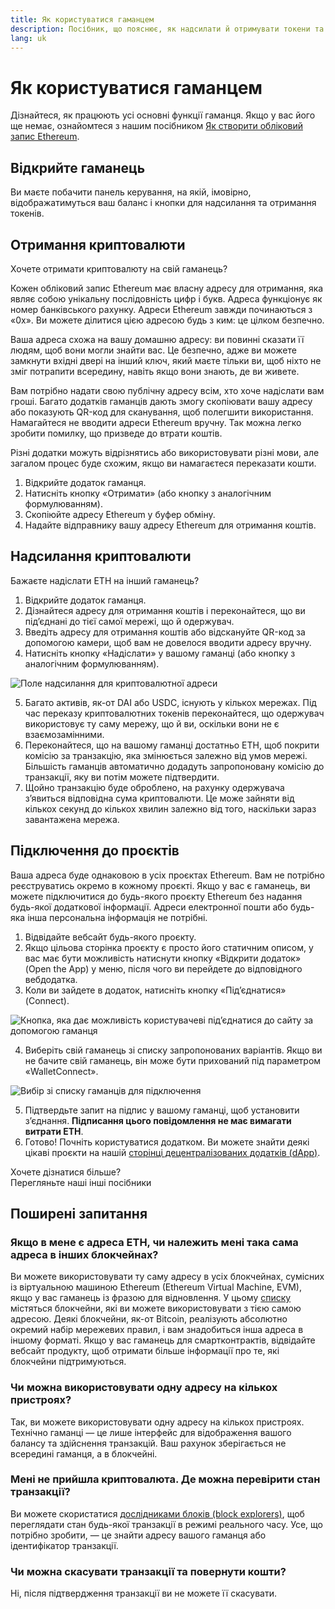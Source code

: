 ```yaml
---
title: Як користуватися гаманцем
description: Посібник, що пояснює, як надсилати й отримувати токени та підключатися до проєктів Web3.
lang: uk
---
```


# Як користуватися гаманцем

Дізнайтеся, як працюють усі основні функції гаманця. Якщо у вас його ще немає, ознайомтеся з нашим посібником [Як створити обліковий запис Ethereum](/guides/how-to-create-an-ethereum-account/).

## Відкрийте гаманець

Ви маєте побачити панель керування, на якій, імовірно, відображатимуться ваш баланс і кнопки для надсилання та отримання токенів.

## Отримання криптовалюти

Хочете отримати криптовалюту на свій гаманець?

Кожен обліковий запис Ethereum має власну адресу для отримання, яка являє собою унікальну послідовність цифр і букв. Адреса функціонує як номер банківського рахунку. Адреси Ethereum завжди починаються з «0x». Ви можете ділитися цією адресою будь з ким: це цілком безпечно.

Ваша адреса схожа на вашу домашню адресу: ви повинні сказати її людям, щоб вони могли знайти вас. Це безпечно, адже ви можете замкнути вхідні двері на інший ключ, який маєте тільки ви, щоб ніхто не зміг потрапити всередину, навіть якщо вони знають, де ви живете.

Вам потрібно надати свою публічну адресу всім, хто хоче надіслати вам гроші. Багато додатків гаманців дають змогу скопіювати вашу адресу або показують QR-код для сканування, щоб полегшити використання. Намагайтеся не вводити адреси Ethereum вручну. Так можна легко зробити помилку, що призведе до втрати коштів.

Різні додатки можуть відрізнятись або використовувати різні мови, але загалом процес буде схожим, якщо ви намагаєтеся переказати кошти.

1. Відкрийте додаток гаманця.
2. Натисніть кнопку «Отримати» (або кнопку з аналогічним формулюванням).
3. Скопіюйте адресу Ethereum у буфер обміну.
4. Надайте відправнику вашу адресу Ethereum для отримання коштів.

## Надсилання криптовалюти

Бажаєте надіслати ETH на інший гаманець?

1. Відкрийте додаток гаманця.
2. Дізнайтеся адресу для отримання коштів і переконайтеся, що ви під’єднані до тієї самої мережі, що й одержувач.
3. Введіть адресу для отримання коштів або відскануйте QR-код за допомогою камери, щоб вам не довелося вводити адресу вручну.
4. Натисніть кнопку «Надіслати» у вашому гаманці (або кнопку з аналогічним формулюванням).

![Поле надсилання для криптовалютної адреси](./send.png)
<br/>

5. Багато активів, як-от DAI або USDC, існують у кількох мережах. Під час переказу криптовалютних токенів переконайтеся, що одержувач використовує ту саму мережу, що й ви, оскільки вони не є взаємозамінними.
6. Переконайтеся, що на вашому гаманці достатньо ETH, щоб покрити комісію за транзакцію, яка змінюється залежно від умов мережі. Більшість гаманців автоматично додадуть запропоновану комісію до транзакції, яку ви потім можете підтвердити.
7. Щойно транзакцію буде оброблено, на рахунку одержувача з’явиться відповідна сума криптовалюти. Це може зайняти від кількох секунд до кількох хвилин залежно від того, наскільки зараз завантажена мережа.

## Підключення до проєктів

Ваша адреса буде однаковою в усіх проєктах Ethereum. Вам не потрібно реєструватись окремо в кожному проєкті. Якщо у вас є гаманець, ви можете підключитися до будь-якого проєкту Ethereum без надання будь-якої додаткової інформації. Адреси електронної пошти або будь-яка інша персональна інформація не потрібні.

1. Відвідайте вебсайт будь-якого проєкту.
2. Якщо цільова сторінка проєкту є просто його статичним описом, у вас має бути можливість натиснути кнопку «Відкрити додаток» (Open the App) у меню, після чого ви перейдете до відповідного вебдодатка.
3. Коли ви зайдете в додаток, натисніть кнопку «Під’єднатися» (Connect).

![Кнопка, яка дає можливість користувачеві під’єднатися до сайту за допомогою гаманця](./connect1.png)

4. Виберіть свій гаманець зі списку запропонованих варіантів. Якщо ви не бачите свій гаманець, він може бути прихований під параметром «WalletConnect».

![Вибір зі списку гаманців для підключення](./connect2.png)

5. Підтвердьте запит на підпис у вашому гаманці, щоб установити з’єднання. **Підписання цього повідомлення не має вимагати витрати ЕТН**.
6. Готово! Почніть користуватися додатком. Ви можете знайти деякі цікаві проєкти на нашій [сторінці децентралізованих додатків (dApp)](/dapps/#explore). <br />

<Alert className="justify-between">
  <AlertEmoji text=":eyes:" />
  <div>Хочете дізнатися більше?</div>
  <ButtonLink href="/guides/">
    Перегляньте наші інші посібники
  </ButtonLink>
</Alert>

## Поширені запитання

### Якщо в мене є адреса ETH, чи належить мені така сама адреса в інших блокчейнах?

Ви можете використовувати ту саму адресу в усіх блокчейнах, сумісних із віртуальною машиною Ethereum (Ethereum Virtual Machine, EVM), якщо у вас гаманець із фразою для відновлення. У цьому [списку](https://chainlist.org/) містяться блокчейни, які ви можете використовувати з тією самою адресою. Деякі блокчейни, як-от Bitcoin, реалізують абсолютно окремий набір мережевих правил, і вам знадобиться інша адреса в іншому форматі. Якщо у вас гаманець для смартконтрактів, відвідайте вебсайт продукту, щоб отримати більше інформації про те, які блокчейни підтримуються.

### Чи можна використовувати одну адресу на кількох пристроях?

Так, ви можете використовувати одну адресу на кількох пристроях. Технічно гаманці — це лише інтерфейс для відображення вашого балансу та здійснення транзакцій. Ваш рахунок зберігається не всередині гаманця, а в блокчейні.

### Мені не прийшла криптовалюта. Де можна перевірити стан транзакції?

Ви можете скористатися [дослідниками блоків (block explorers)](/developers/docs/data-and-analytics/block-explorers/), щоб переглядати стан будь-якої транзакції в режимі реального часу. Усе, що потрібно зробити, — це знайти адресу вашого гаманця або ідентифікатор транзакції.

### Чи можна скасувати транзакції та повернути кошти?

Ні, після підтвердження транзакції ви не можете її скасувати.
